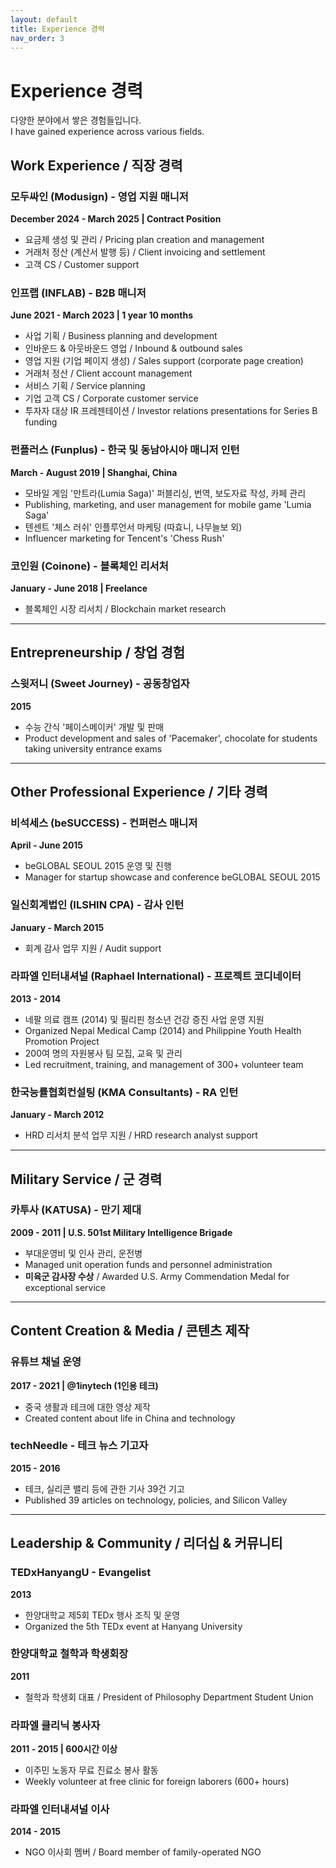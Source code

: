 ```yaml
---
layout: default
title: Experience 경력
nav_order: 3
---
```


# Experience 경력

다양한 분야에서 쌓은 경험들입니다.  
I have gained experience across various fields.

## Work Experience / 직장 경력

### **모두싸인 (Modusign) - 영업 지원 매니저**
**December 2024 - March 2025 | Contract Position**
- 요금제 생성 및 관리 / Pricing plan creation and management
- 거래처 정산 (계산서 발행 등) / Client invoicing and settlement
- 고객 CS / Customer support

### **인프랩 (INFLAB) - B2B 매니저**
**June 2021 - March 2023 | 1 year 10 months**
- 사업 기획 / Business planning and development
- 인바운드 & 아웃바운드 영업 / Inbound & outbound sales
- 영업 지원 (기업 페이지 생성) / Sales support (corporate page creation)
- 거래처 정산 / Client account management
- 서비스 기획 / Service planning
- 기업 고객 CS / Corporate customer service
- 투자자 대상 IR 프레젠테이션 / Investor relations presentations for Series B funding

### **펀플러스 (Funplus) - 한국 및 동남아시아 매니저 인턴**
**March - August 2019 | Shanghai, China**
- 모바일 게임 '만트라(Lumia Saga)' 퍼블리싱, 번역, 보도자료 작성, 카페 관리
- Publishing, marketing, and user management for mobile game 'Lumia Saga'
- 텐센트 '체스 러쉬' 인플루언서 마케팅 (따효니, 나무늘보 외)
- Influencer marketing for Tencent's 'Chess Rush'

### **코인원 (Coinone) - 블록체인 리서처**
**January - June 2018 | Freelance**
- 블록체인 시장 리서치 / Blockchain market research

---

## Entrepreneurship / 창업 경험

### **스윗저니 (Sweet Journey) - 공동창업자**
**2015**
- 수능 간식 '페이스메이커' 개발 및 판매
- Product development and sales of 'Pacemaker', chocolate for students taking university entrance exams

---

## Other Professional Experience / 기타 경력

### **비석세스 (beSUCCESS) - 컨퍼런스 매니저**
**April - June 2015**
- beGLOBAL SEOUL 2015 운영 및 진행
- Manager for startup showcase and conference beGLOBAL SEOUL 2015

### **일신회계법인 (ILSHIN CPA) - 감사 인턴**
**January - March 2015**
- 회계 감사 업무 지원 / Audit support

### **라파엘 인터내셔널 (Raphael International) - 프로젝트 코디네이터**
**2013 - 2014**
- 네팔 의료 캠프 (2014) 및 필리핀 청소년 건강 증진 사업 운영 지원
- Organized Nepal Medical Camp (2014) and Philippine Youth Health Promotion Project
- 200여 명의 자원봉사 팀 모집, 교육 및 관리
- Led recruitment, training, and management of 300+ volunteer team

### **한국능률협회컨설팅 (KMA Consultants) - RA 인턴**
**January - March 2012**
- HRD 리서치 분석 업무 지원 / HRD research analyst support

---

## Military Service / 군 경력

### **카투사 (KATUSA) - 만기 제대**
**2009 - 2011 | U.S. 501st Military Intelligence Brigade**
- 부대운영비 및 인사 관리, 운전병
- Managed unit operation funds and personnel administration
- **미육군 감사장 수상** / Awarded U.S. Army Commendation Medal for exceptional service

---

## Content Creation & Media / 콘텐츠 제작

### **유튜브 채널 운영**
**2017 - 2021 | @1inytech (1인용 테크)**
- 중국 생활과 테크에 대한 영상 제작
- Created content about life in China and technology

### **techNeedle - 테크 뉴스 기고자**
**2015 - 2016**
- 테크, 실리콘 밸리 등에 관한 기사 39건 기고
- Published 39 articles on technology, policies, and Silicon Valley

---

## Leadership & Community / 리더십 & 커뮤니티

### **TEDxHanyangU - Evangelist**
**2013**
- 한양대학교 제5회 TEDx 행사 조직 및 운영
- Organized the 5th TEDx event at Hanyang University

### **한양대학교 철학과 학생회장**
**2011**
- 철학과 학생회 대표 / President of Philosophy Department Student Union

### **라파엘 클리닉 봉사자**
**2011 - 2015 | 600시간 이상**
- 이주민 노동자 무료 진료소 봉사 활동
- Weekly volunteer at free clinic for foreign laborers (600+ hours)

### **라파엘 인터내셔널 이사**
**2014 - 2015**
- NGO 이사회 멤버 / Board member of family-operated NGO

